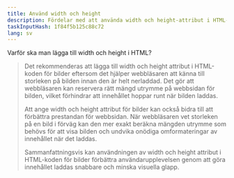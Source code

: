 ```yaml
---
title: Använd width och height
description: Fördelar med att använda width och height-attribut i HTML-koden
taskInputHash: 1f84f5b125c88c72
lang: sv
---
```

Varför ska man lägga till width och height i HTML?

> Det rekommenderas att lägga till width och height attribut i HTML-koden för bilder eftersom det hjälper webbläsaren att känna till storleken på bilden innan den är helt nerladdad. Det gör att webbläsaren kan reservera rätt mängd utrymme på webbsidan för bilden, vilket förhindrar att innehållet hoppar runt när bilden laddas.
> 
> Att ange width och height attribut för bilder kan också bidra till att förbättra prestandan för webbsidan. När webbläsaren vet storleken på en bild i förväg kan den mer exakt beräkna mängden utrymme som behövs för att visa bilden och undvika onödiga omformateringar av innehållet när det laddas.
> 
> Sammanfattningsvis kan användningen av width och height attribut i HTML-koden för bilder förbättra användarupplevelsen genom att göra innehållet laddas snabbare och minska visuella glapp.
